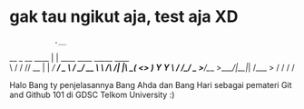 # gak tau ngikut aja, test aja XD


               .__                               
__  _  __ ____ |  |   ____  ____   _____   ____  
\ \/ \/ // __ \|  | _/ ___\/  _ \ /     \_/ __ \ 
 \     /\  ___/|  |_\  \__(  <_> )  Y Y  \  ___/ 
  \/\_/  \___  >____/\___  >____/|__|_|  /\___  >
             \/          \/            \/     \/ 

Halo Bang ty penjelasannya Bang Ahda dan Bang Hari sebagai pemateri Git and Github 101 di GDSC Telkom University :)
